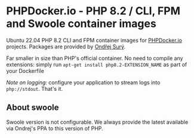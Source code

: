 # PHPDocker.io - PHP 8.2 / CLI, FPM and Swoole container images

Ubuntu 22.04 PHP 8.2 CLI and FPM container images for [PHPDocker.io](http://phpdocker.io) projects. Packages are provided by [Ondřej Surý](https://deb.sury.org/).

Far smaller in size than PHP's official container. No need to compile any extensions: simply run `apt-get install php8.2-EXTENSION_NAME` as part of your Dockerfile

*Note on logging:* configure your application to stream logs into `php://stdout`. That's it.

## About swoole

Swoole version is not configurable. We always provide the latest available via Ondrej's PPA to this version of PHP.
